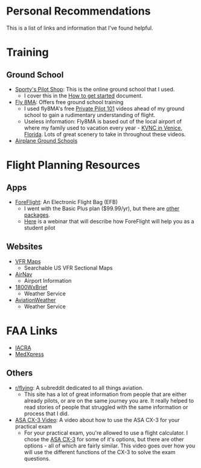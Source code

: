 # Personal Recommendations
This is a list of links and information that I've found helpful.
# Training
## Ground School
- [Sporty's Pilot Shop](https://sportys.com/): This is the online ground school that I used.
	- I cover this in the [How to get started](../gettingStarted.md) document.
- [Fly 8MA](https://fly8ma.com): Offers free ground school training
	- I used fly8MA's free [Private Pilot 101](https://www.youtube.com/watch?v=G1v7KYjjtCI&list=PLnjaM9eVs4pvHFgcSAkepEbWwQpGtbY5c) videos ahead of my ground school to gain a rudimentary understanding of flight. 
	- Useless information: Fly8MA is based out of the local airport of where my family used to vacation every year - [KVNC in Venice, Florida](https://en.wikipedia.org/wiki/Venice_Municipal_Airport). Lots of great scenery to take in throughout these videos.
- [Airplane Ground Schools](http://airplanegroundschools.com)
# Flight Planning Resources
## Apps
- [ForeFlight](https://www.foreflight.com/): An Electronic Flight Bag (EFB)
	- I went with the Basic Plus plan ($99.99/yr), but there are [other packages](https://www.foreflight.com/pricing).
	- [Here](https://www.foreflight.com/support/video-library/watch/?v=foreflight-on-frequency-foreflight-for-student-pil) is a webinar that will describe how ForeFlight will help you as a student pilot
## Websites
- [VFR Maps](http://vfrmap.com)
	- Searchable US VFR Sectional Maps
- [AirNav](https://www.airnav.com)
	- Airport Information 
- [1800WxBrief](https://1800wxbrief.com)
	- Weather Service
- [AviationWeather](https://aviationweather.gov)
	- Weather Service
# FAA Links
- [IACRA](https://iacra.faa.gov)
- [MedXpress](https://medxpress.faa.gov/medxpress/)
## Others
- [r/flying](https://reddit.com/r/flying): A subreddit dedicated to all things aviation.
	- This site has a lot of great information from people that are either already pilots, or are on the same journey you are. It really helped to read stories of people that struggled with the same information or process that I did.
- [ASA CX-3 Video](https://youtube.com/watch?v=q09al3xeLs): A video about how to use the ASA CX-3 for your practical exam
	- For your practical exam, you're allowed to use a flight calculator. I chose the [ASA CX-3](https://www.sportys.com/asa-cx-3-flight-computer.html) for some of it's options, but there are other options - all of which are fairly similar. This video goes over how you will use the different functions of the CX-3 to solve the exam questions.